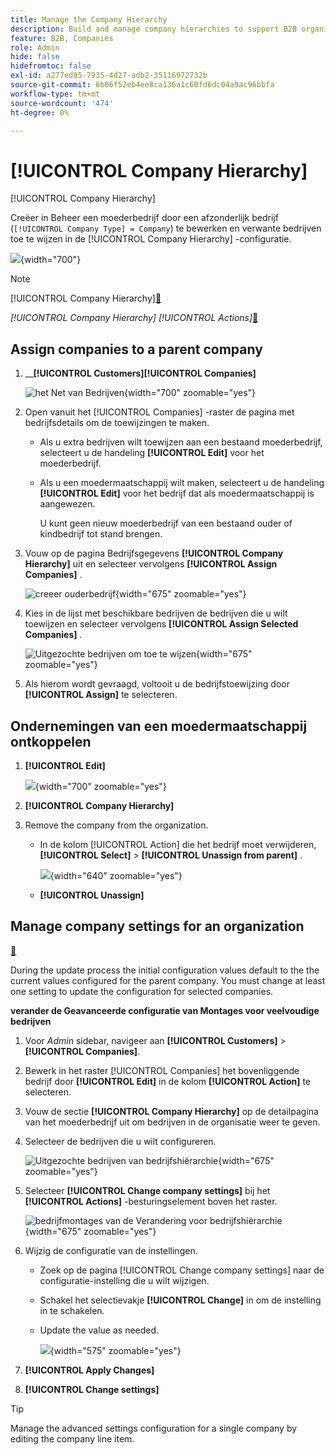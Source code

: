 ```yaml
---
title: Manage the Company Hierarchy
description: Build and manage company hierarchies to support B2B organizations with complex operational models.
feature: B2B, Companies
role: Admin
hide: false
hidefromtoc: false
exl-id: a277ed95-7935-4d27-adb2-35116972732b
source-git-commit: 6b06f52eb4ee8ca136a1c60fd6dc04a9ac96bbfa
workflow-type: tm+mt
source-wordcount: '474'
ht-degree: 0%

---
```


# [!UICONTROL Company Hierarchy]

[!UICONTROL Company Hierarchy]

Creëer in Beheer een moederbedrijf door een afzonderlijk bedrijf (`[!UICONTROL Company Type] = Company`) te bewerken en verwante bedrijven toe te wijzen in de [!UICONTROL Company Hierarchy] -configuratie.

![](./assets/company-hierarchy-grid.png){width="700"}


>[!NOTE]
>
>[!UICONTROL Company Hierarchy][&#128279;](account-company-create.md#company-hierarchy)

*[!UICONTROL Company Hierarchy]* *[!UICONTROL Actions]*[&#128279;](#change-company-settings)

## Assign companies to a parent company

1. __&#x200B;**[!UICONTROL Customers]**&#x200B;**[!UICONTROL Companies]**

   ![ het Net van Bedrijven ](./assets/companies-grid-view.png){width="700" zoomable="yes"}

1. Open vanuit het [!UICONTROL Companies] -raster de pagina met bedrijfsdetails om de toewijzingen te maken.

   - Als u extra bedrijven wilt toewijzen aan een bestaand moederbedrijf, selecteert u de handeling **[!UICONTROL Edit]** voor het moederbedrijf.
   - Als u een moedermaatschappij wilt maken, selecteert u de handeling **[!UICONTROL Edit]** voor het bedrijf dat als moedermaatschappij is aangewezen.

     U kunt geen nieuw moederbedrijf van een bestaand ouder of kindbedrijf tot stand brengen.

1. Vouw op de pagina Bedrijfsgegevens **[!UICONTROL Company Hierarchy]** uit en selecteer vervolgens **[!UICONTROL Assign Companies]** .

   ![ creeer ouderbedrijf ](./assets/company-hierarchy-grid.png){width="675" zoomable="yes"}

1. Kies in de lijst met beschikbare bedrijven de bedrijven die u wilt toewijzen en selecteer vervolgens **[!UICONTROL Assign Selected Companies]** .

   ![ Uitgezochte bedrijven om toe te wijzen ](./assets/company-hierarchy-select-companies-assign.png){width="675" zoomable="yes"}

1. Als hierom wordt gevraagd, voltooit u de bedrijfstoewijzing door **[!UICONTROL Assign]** te selecteren.

## Ondernemingen van een moedermaatschappij ontkoppelen

1. **[!UICONTROL Edit]**

   ![](./assets/company-update.png){width="700" zoomable="yes"}

1. **[!UICONTROL Company Hierarchy]**

1. Remove the company from the organization.

   - In de kolom [!UICONTROL Action] die het bedrijf moet verwijderen, **[!UICONTROL Select]** > **[!UICONTROL Unassign from parent]** .

     ![](./assets/company-hierarchy-grid-unassign.png){width="640" zoomable="yes"}

   - **[!UICONTROL Unassign]**

## Manage company settings for an organization

[&#128279;](account-company-create.md#advanced-settings)

During the update process the initial configuration values default to the the current values configured for the parent company. You must change at least one setting to update the configuration for selected companies.

**verander de Geavanceerde configuratie van Montages voor veelvoudige bedrijven**

1. Voor _Admin_ sidebar, navigeer aan **[!UICONTROL Customers]** > **[!UICONTROL Companies]**.

1. Bewerk in het raster [!UICONTROL Companies] het bovenliggende bedrijf door **[!UICONTROL Edit]** in de kolom **[!UICONTROL Action]** te selecteren.

1. Vouw de sectie **[!UICONTROL Company Hierarchy]** op de detailpagina van het moederbedrijf uit om bedrijven in de organisatie weer te geven.

1. Selecteer de bedrijven die u wilt configureren.

   ![ Uitgezochte bedrijven van bedrijfshiërarchie ](assets/company-hierarchy-select-companies.png){width="675" zoomable="yes"}

1. Selecteer **[!UICONTROL Change company settings]** bij het **[!UICONTROL Actions]** -besturingselement boven het raster.

   ![ bedrijfmontages van de Verandering voor bedrijfshiërarchie ](assets/company-hierarchy-change-company-settings-action.png){width="675" zoomable="yes"}

1. Wijzig de configuratie van de instellingen.

   - Zoek op de pagina [!UICONTROL Change company settings] naar de configuratie-instelling die u wilt wijzigen.

   - Schakel het selectievakje **[!UICONTROL Change]** in om de instelling in te schakelen.

   - Update the value as needed.

     ![](assets/company-hierarchy-change-settings-config.png){width="575" zoomable="yes"}

1. **[!UICONTROL Apply Changes]**

1. **[!UICONTROL Change settings]**

>[!TIP]
>
>Manage the advanced settings configuration for a single company by editing the company line item.
